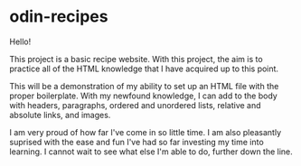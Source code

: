 # odin-recipes
Hello!

This project is a basic recipe website. With this project, the aim is to practice all of the HTML knowledge that I have acquired up to this point.

This will be a demonstration of my ability to set up an HTML file with the proper boilerplate. With my newfound knowledge, I can add to the body with headers, paragraphs, ordered and unordered lists, relative and absolute links, and images.

I am very proud of how far I've come in so little time. I am also pleasantly suprised with the ease and fun I've had so far investing my time into learning. I cannot wait to see what else I'm able to do, further down the line.